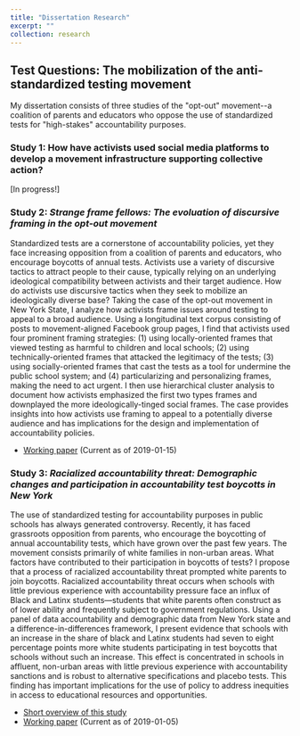 ```yaml
---
title: "Dissertation Research"
excerpt: ""
collection: research
---
```


## Test Questions: The mobilization of the anti-standardized testing movement

My dissertation consists of three studies of the "opt-out" movement--a coalition of parents and educators who oppose the use of standardized tests for "high-stakes" accountability purposes.

### Study 1: How have activists used social media platforms to develop a movement infrastructure supporting collective action?

[In progress!]

### Study 2: _Strange frame fellows: The evoluation of discursive framing in the opt-out movement_ 

Standardized tests are a cornerstone of accountability policies, yet they face increasing opposition from a coalition of parents and educators, who encourage boycotts of annual tests. Activists use a variety of discursive tactics to attract people to their cause, typically relying on an underlying ideological compatibility between activists and their target audience. How do activists use discursive tactics when they seek to mobilize an ideologically diverse base? Taking the case of the opt-out movement in New York State, I analyze how activists frame issues around testing to appeal to a broad audience. Using a longitudinal text corpus consisting of posts to movement-aligned Facebook group pages, I find that activists used four prominent framing strategies: (1) using locally-oriented frames that viewed testing as harmful to children and local schools; (2) using technically-oriented frames that attacked the legitimacy of the tests; (3) using socially-oriented frames that cast the tests as a tool for undermine the public school system; and (4) particularizing and personalizing frames, making the need to act urgent. I then use hierarchical cluster analysis to document how activists emphasized the first two types frames and downplayed the more ideologically-tinged social frames. The case provides insights into how activists use framing to appeal to a potentially diverse audience and has implications for the design and implementation of accountability policies. 

- [Working paper](http://ramorel.github.io/files/study2_working_paper.pdf) (Current as of 2019-01-15)

### Study 3: _Racialized accountability threat: Demographic changes and participation in accountability test boycotts in New York_

The use of standardized testing for accountability purposes in public schools has always generated controversy. Recently, it has faced grassroots opposition from parents, who encourage the boycotting of annual accountability tests, which have grown over the past few years. The movement consists primarily of white families in non-urban areas. What factors have contributed to their participation in boycotts of tests? I propose that a process of racialized accountability threat prompted white parents to join boycotts. Racialized accountability threat occurs when schools with little previous experience with accountability pressure face an influx of Black and Latinx students—students that white parents often construct as of lower ability and frequently subject to government regulations. Using a panel of data accountability and demographic data from New York state and a difference-in-differences framework, I present evidence that schools with an increase in the share of black and Latinx students had seven to eight percentage points more white students participating in test boycotts that schools without such an increase. This effect is concentrated in schools in affluent, non-urban areas with little previous experience with accountability sanctions and is robust to alternative specifications and placebo tests. This finding has important implications for the use of policy to address inequities in access to educational resources and opportunities. 

- [Short overview of this study](https://ramorel.github.io/dissertation_3) 
- [Working paper](http://ramorel.github.io/files/study3_working_paper.pdf) (Current as of 2019-01-05)
